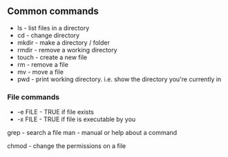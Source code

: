 ## Common commands

- ls - list files in a directory
- cd - change directory
- mkdir - make a directory / folder
- rmdir - remove a working directory
- touch - create a new file
- rm - remove a file
- mv - move a file
- pwd - print working directory. i.e. show the directory you're currently in

### File commands
* -e FILE - TRUE if file exists
* -x FILE - TRUE if file is executable by you 

grep - search a file
man - manual or help about a command

chmod - change the permissions on a file

